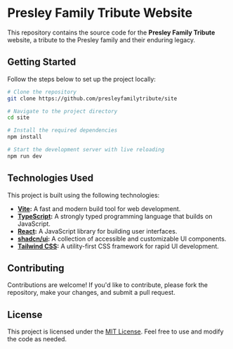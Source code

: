 # Presley Family Tribute Website

This repository contains the source code for the **Presley Family Tribute** website, a tribute to the Presley family and their enduring legacy.

## Getting Started

Follow the steps below to set up the project locally:

```sh
# Clone the repository
git clone https://github.com/presleyfamilytribute/site

# Navigate to the project directory
cd site

# Install the required dependencies
npm install

# Start the development server with live reloading
npm run dev
```

## Technologies Used

This project is built using the following technologies:

- **[Vite](https://vitejs.dev/):** A fast and modern build tool for web development.
- **[TypeScript](https://www.typescriptlang.org/):** A strongly typed programming language that builds on JavaScript.
- **[React](https://reactjs.org/):** A JavaScript library for building user interfaces.
- **[shadcn/ui](https://shadcn.dev/):** A collection of accessible and customizable UI components.
- **[Tailwind CSS](https://tailwindcss.com/):** A utility-first CSS framework for rapid UI development.

## Contributing

Contributions are welcome! If you'd like to contribute, please fork the repository, make your changes, and submit a pull request.

## License

This project is licensed under the [MIT License](LICENSE). Feel free to use and modify the code as needed.
